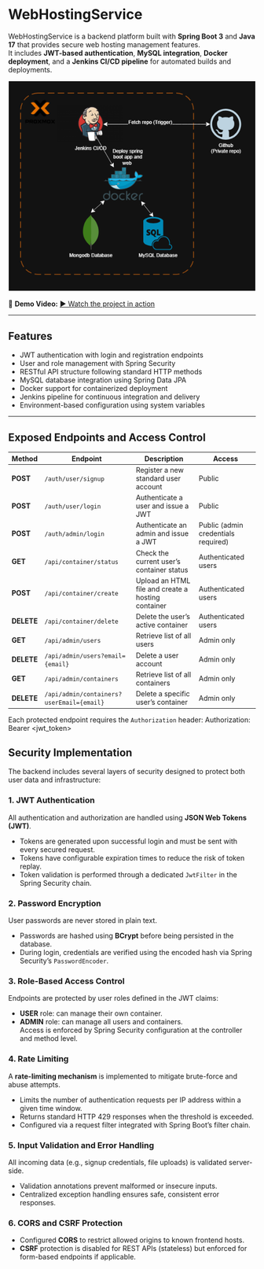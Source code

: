 # WebHostingService

WebHostingService is a backend platform built with **Spring Boot 3** and **Java 17** that provides secure web hosting management features.  
It includes **JWT-based authentication**, **MySQL integration**, **Docker deployment**, and a **Jenkins CI/CD pipeline** for automated builds and deployments.

![Architecture](architecture.png)

🎥 **Demo Video:**
[▶️ Watch the project in action](https://drive.google.com/file/d/1_V6RgW7OrS9Q2TZXgUxGe9qnYC68aZoW/view?usp=sharing)


---

## Features

- JWT authentication with login and registration endpoints  
- User and role management with Spring Security  
- RESTful API structure following standard HTTP methods  
- MySQL database integration using Spring Data JPA  
- Docker support for containerized deployment  
- Jenkins pipeline for continuous integration and delivery  
- Environment-based configuration using system variables  

---

## Exposed Endpoints and Access Control

| Method | Endpoint | Description | Access |
|--------|-----------|--------------|--------|
| **POST** | `/auth/user/signup` | Register a new standard user account | Public |
| **POST** | `/auth/user/login` | Authenticate a user and issue a JWT | Public |
| **POST** | `/auth/admin/login` | Authenticate an admin and issue a JWT | Public (admin credentials required) |
| **GET** | `/api/container/status` | Check the current user’s container status | Authenticated users |
| **POST** | `/api/container/create` | Upload an HTML file and create a hosting container | Authenticated users |
| **DELETE** | `/api/container/delete` | Delete the user’s active container | Authenticated users |
| **GET** | `/api/admin/users` | Retrieve list of all users | Admin only |
| **DELETE** | `/api/admin/users?email={email}` | Delete a user account | Admin only |
| **GET** | `/api/admin/containers` | Retrieve list of all containers | Admin only |
| **DELETE** | `/api/admin/containers?userEmail={email}` | Delete a specific user’s container | Admin only |

Each protected endpoint requires the `Authorization` header:
Authorization: Bearer <jwt_token>

## Security Implementation

The backend includes several layers of security designed to protect both user data and infrastructure:

### 1. JWT Authentication
All authentication and authorization are handled using **JSON Web Tokens (JWT)**.  
- Tokens are generated upon successful login and must be sent with every secured request.  
- Tokens have configurable expiration times to reduce the risk of token replay.  
- Token validation is performed through a dedicated `JwtFilter` in the Spring Security chain.  

### 2. Password Encryption
User passwords are never stored in plain text.  
- Passwords are hashed using **BCrypt** before being persisted in the database.  
- During login, credentials are verified using the encoded hash via Spring Security’s `PasswordEncoder`.  

### 3. Role-Based Access Control
Endpoints are protected by user roles defined in the JWT claims:  
- **USER** role: can manage their own container.  
- **ADMIN** role: can manage all users and containers.  
Access is enforced by Spring Security configuration at the controller and method level.

### 4. Rate Limiting
A **rate-limiting mechanism** is implemented to mitigate brute-force and abuse attempts.  
- Limits the number of authentication requests per IP address within a given time window.  
- Returns standard HTTP 429 responses when the threshold is exceeded.  
- Configured via a request filter integrated with Spring Boot’s filter chain.  

### 5. Input Validation and Error Handling
All incoming data (e.g., signup credentials, file uploads) is validated server-side.  
- Validation annotations prevent malformed or insecure inputs.  
- Centralized exception handling ensures safe, consistent error responses.

### 6. CORS and CSRF Protection
- Configured **CORS** to restrict allowed origins to known frontend hosts.  
- **CSRF** protection is disabled for REST APIs (stateless) but enforced for form-based endpoints if applicable.  
